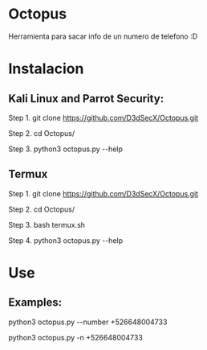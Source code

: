# Octopus
Herramienta para sacar info de un numero de telefono :D

# Instalacion

## Kali Linux and Parrot Security:
Step 1. git clone https://github.com/D3dSecX/Octopus.git

Step 2. cd Octopus/

Step 3. python3 octopus.py --help

## Termux
Step 1. git clone https://github.com/D3dSecX/Octopus.git

Step 2. cd Octopus/

Step 3. bash termux.sh

Step 4. python3 octopus.py --help

# Use

## Examples:

python3 octopus.py --number +526648004733

python3 octopus.py -n +526648004733
